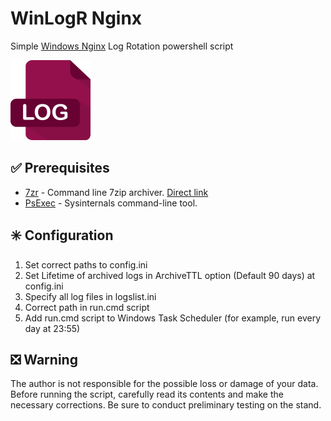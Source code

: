# WinLogR Nginx
Simple [Windows Nginx](https://nginx.org/en/docs/windows.html) Log Rotation powershell script

![alt tag](icon.png)

## ✅ Prerequisites
* [7zr](https://7-zip.org/download.html) - Command line 7zip archiver. [Direct link](https://7-zip.org/a/7zr.exe)
* [PsExec](https://learn.microsoft.com/en-us/sysinternals/downloads/psexec) - Sysinternals command-line tool.

## ✳️ Configuration
1. Set correct paths to config.ini
2. Set Lifetime of archived logs in ArchiveTTL option (Default 90 days) at config.ini
3. Specify all log files in logslist.ini
4. Correct path in run.cmd script
5. Add run.cmd script to Windows Task Scheduler (for example, run every day at 23:55)

## ❎ Warning
The author is not responsible for the possible loss or damage of your data.
Before running the script, carefully read its contents and make the necessary corrections.
Be sure to conduct preliminary testing on the stand.
